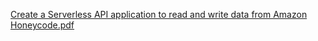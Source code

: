 [Create a Serverless API application to read and write data from Amazon Honeycode.pdf](https://github.com/KristopherGant/Export-HoneyCode-data/files/7651150/Create.a.Serverless.API.application.to.read.and.write.data.from.Amazon.Honeycode.pdf)
